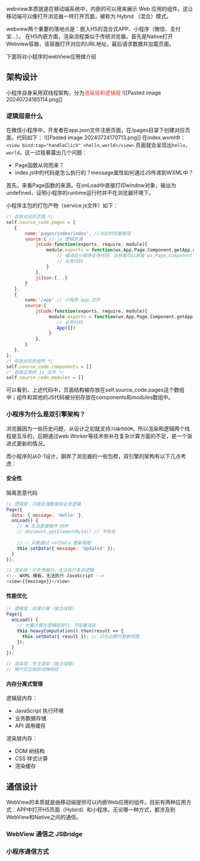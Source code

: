 webview本质就是在移动端系统中，内嵌的可以用来展示 Web 应用的组件。这让移动端可以像打开浏览器一样打开页面，被称为 Hybrid （混合）模式。

webview两个重要的落地点是：嵌入H5的混合式APP、小程序（微信、支付宝...）。
在H5内嵌方面，渲染流程类似于传统浏览器，首先是Native打开Webview容器，该容器打开对应的URL地址，最后请求数据并加载页面。

下面将对小程序的webView应用做介绍
## 架构设计
小程序自身采用双线程架构，分为<font color="#d83931">渲染层和逻辑层</font>
![[Pasted image 20240724165114.png]]
### 逻辑层是什么
在微信小程序中，开发者在app.json文件注册页面，在/pages目录下创建对应页面。代码如下：
![[Pasted image 20240724170713.png]]
在index.wxml中： `<view bind:tap="handleClick" >hello,world</view>`
页面就会呈现出`hello, world`，这一过程暴露出几个问题：
- Page函数从何而来？
- index.js中的代码是怎么执行的？message属性如何通过JS传递到WXML中？

首先，来看Page函数的来源。在onLoad中直接打印window对象，输出为undefined，证明小程序的runtime运行时并不在浏览器环境下。

小程序主包的打包产物（service.js文件）如下：
```js
/* 存放对应的页面 */
self.source_code.pages = [
   {
       name:'pages/index/index', //对应的页面路径
       source:{ // js 逻辑资源
           jsCode:function(exports, require, module){
               module.exports = function(wx,App,Page,Component,getApp,global){
                   // 编译后小程序业务代码，这样就可以获取 wx,Page,Component 属性。
                   // 业务代码
               }
           },
           jsJson:{...}
       }
   },
   {
       name:'/app' // 小程序 app 文件
       source:{
           jsCode:function(exports, require, module){
                module.exports = function(wx,App,Page,Component,getApp,global){
                   // 业务代码 
                   App({})
                }
           },
       }
   },
];
/* 存放对应的组件 */
self.source_code.components = []
/* 存放正常的 js 文件 */
self.source_code.modules = []
```
可以看到，上述代码中，页面结构被存放在self.source_code.pages这个数组中；组件和其他的JS代码被分别存放在components和modules数组中。

### 小程序为什么是双引擎架构？
浏览器因为一些历史问题，从设计之初就支持`JS操作DOM`，所以渲染和逻辑两个线程是互斥的，后期通过web Worker等技术弥补在复杂计算方面的不足，是一个渐进式更新的情况。

而小程序的从0-1设计，摒弃了浏览器的一些包袱，双引擎的架构有以下几点考虑：

#### 安全性
隔离恶意代码
```js
// 逻辑层：只能处理数据和业务逻辑
Page({
  data: { message: 'Hello' },
  onLoad() {
    // ❌ 无法直接操作 DOM
    // document.getElementById() // 不存在
    
    // ✅ 只能通过 setData 更新视图
    this.setData({ message: 'Updated' });
  }
});

// 渲染层：只负责展示，无法执行复杂逻辑
<!-- WXML 模板，无法执行 JavaScript -->
<view>{{message}}</view>
```

#### 性能优化
```js
// 逻辑层：处理计算（独立线程）
Page({
  onLoad() {
    // 大量计算在逻辑层进行，不阻塞渲染
    this.heavyComputation().then(result => {
      this.setData({ result }); // 只在必要时更新视图
    });
  }
});

// 渲染层：专注渲染（独立线程）
// 用户交互始终流畅响应
```
#### 内存分离式管理
逻辑层内存：
- JavaScript 执行环境
- 业务数据存储
- API 调用缓存

渲染层内存：
- DOM 树结构
- CSS 样式计算
- 渲染缓存
## 通信设计
WebView的本质就是由移动端提供可以内嵌Web应用的组件。目前有两种应用方式：APP中打开H5页面（Hybird）和小程序。无论哪一种方式，都涉及到WebView和Native之间的通信。

### WebView 通信之 JSBridge
### 小程序通信方式